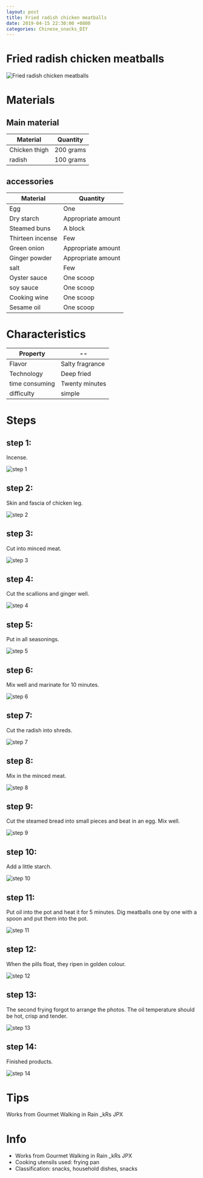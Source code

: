 ```yaml
---
layout: post
title: Fried radish chicken meatballs
date: 2019-04-15 22:30:00 +0800
categories: Chinese_snacks_DIY
---
```


# Fried radish chicken meatballs

![Fried radish chicken meatballs]({{site.baseurl}}/img/432279/432279.jpg)

# Materials


## Main material

Material|Quantity
--|--
Chicken thigh|200 grams
radish|100 grams

## accessories

Material|Quantity
--|--
Egg|One
Dry starch|Appropriate amount
Steamed buns|A block
Thirteen incense|Few
Green onion|Appropriate amount
Ginger powder|Appropriate amount
salt|Few
Oyster sauce|One scoop
soy sauce|One scoop
Cooking wine|One scoop
Sesame oil|One scoop

# Characteristics

Property|--
--|--
Flavor|Salty fragrance
Technology|Deep fried
time consuming|Twenty minutes
difficulty|simple

# Steps

## step 1:

Incense.

![step 1]({{site.baseurl}}/img/432279/1.jpg)

## step 2:

Skin and fascia of chicken leg.

![step 2]({{site.baseurl}}/img/432279/2.jpg)

## step 3:

Cut into minced meat.

![step 3]({{site.baseurl}}/img/432279/3.jpg)

## step 4:

Cut the scallions and ginger well.

![step 4]({{site.baseurl}}/img/432279/4.jpg)

## step 5:

Put in all seasonings.

![step 5]({{site.baseurl}}/img/432279/5.jpg)

## step 6:

Mix well and marinate for 10 minutes.

![step 6]({{site.baseurl}}/img/432279/6.jpg)

## step 7:

Cut the radish into shreds.

![step 7]({{site.baseurl}}/img/432279/7.jpg)

## step 8:

Mix in the minced meat.

![step 8]({{site.baseurl}}/img/432279/8.jpg)

## step 9:

Cut the steamed bread into small pieces and beat in an egg. Mix well.

![step 9]({{site.baseurl}}/img/432279/9.jpg)

## step 10:

Add a little starch.

![step 10]({{site.baseurl}}/img/432279/10.jpg)

## step 11:

Put oil into the pot and heat it for 5 minutes. Dig meatballs one by one with a spoon and put them into the pot.

![step 11]({{site.baseurl}}/img/432279/11.jpg)

## step 12:

When the pills float, they ripen in golden colour.

![step 12]({{site.baseurl}}/img/432279/12.jpg)

## step 13:

The second frying forgot to arrange the photos. The oil temperature should be hot, crisp and tender.

![step 13]({{site.baseurl}}/img/432279/13.jpg)

## step 14:

Finished products.

![step 14]({{site.baseurl}}/img/432279/14.jpg)

# Tips

Works from Gourmet Walking in Rain _kRs JPX

# Info

- Works from Gourmet Walking in Rain _kRs JPX
- Cooking utensils used: frying pan
- Classification: snacks, household dishes, snacks